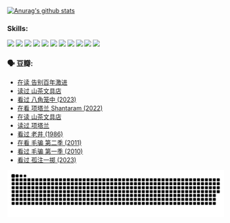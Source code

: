 
[![Anurag's github stats](https://github-readme-stats.vercel.app/api?username=w940853815)](https://github.com/anuraghazra/github-readme-stats)

### Skills:

<code><img height="32" src="https://cdn.jsdelivr.net/npm/simple-icons@v5/icons/python.svg"></code>
<code><img height="32" src="https://cdn.jsdelivr.net/npm/simple-icons@v5/icons/javascript.svg"></code>
<code><img height="32" src="https://cdn.jsdelivr.net/npm/simple-icons@v5/icons/django.svg"></code>
<code><img height="32" src="https://cdn.jsdelivr.net/npm/simple-icons@v5/icons/flask.svg"></code>
<code><img height="32" src="https://cdn.jsdelivr.net/npm/simple-icons@v5/icons/vuetify.svg"></code>
<code><img height="32" src="https://cdn.jsdelivr.net/npm/simple-icons@v5/icons/git.svg"></code>
<code><img height="32" src="https://cdn.jsdelivr.net/npm/simple-icons@v5/icons/docker.svg"></code>
<code><img height="32" src="https://cdn.jsdelivr.net/npm/simple-icons@v5/icons/postgresql.svg"></code>
<code><img height="32" src="https://cdn.jsdelivr.net/npm/simple-icons@v5/icons/elasticsearch.svg"></code>
<code><img height="32" src="https://cdn.jsdelivr.net/npm/simple-icons@v5/icons/macos.svg"></code>
<code><img height="32" src="https://cdn.jsdelivr.net/npm/simple-icons@v5/icons/linux.svg"></code>

### 🗣 豆瓣:

<!-- DOUBAN-ACTIVITIES:START -->
- [在读 告别百年激进](https://www.douban.com/people/136069238/status/4374953075/?_i=95349132)
- [读过 山茶文具店](https://www.douban.com/people/136069238/status/4374952154/?_i=95349132)
- [看过 八角笼中‎ (2023)](https://www.douban.com/people/136069238/status/4367541707/?_i=95349132)
- [在看 项塔兰 Shantaram‎ (2022)](https://www.douban.com/people/136069238/status/4365497032/?_i=95349132)
- [在读 山茶文具店](https://www.douban.com/people/136069238/status/4364620725/?_i=95349132)
- [读过 项塔兰](https://www.douban.com/people/136069238/status/4364620288/?_i=95349132)
- [看过 老井‎ (1986)](https://www.douban.com/people/136069238/status/4362366672/?_i=95349132)
- [在看 毛骗 第二季‎ (2011)](https://www.douban.com/people/136069238/status/4355752869/?_i=95349132)
- [看过 毛骗 第一季‎ (2010)](https://www.douban.com/people/136069238/status/4355752667/?_i=95349132)
- [看过 孤注一掷‎ (2023)](https://www.douban.com/people/136069238/status/4354774568/?_i=95349132)
<!-- DOUBAN-ACTIVITIES:END -->


![Snake animation](https://raw.githubusercontent.com/w940853815/w940853815/output/github-contribution-grid-snake.svg)

<!--
**w940853815/w940853815** is a ✨ _special_ ✨ repository because its `README.md` (this file) appears on your GitHub profile.

Here are some ideas to get you started:

- 🔭 I’m currently working on ...
- 🌱 I’m currently learning ...
- 👯 I’m looking to collaborate on ...
- 🤔 I’m looking for help with ...
- 💬 Ask me about ...
- 📫 How to reach me: ...
- 😄 Pronouns: ...
- ⚡ Fun fact: ...
-->

